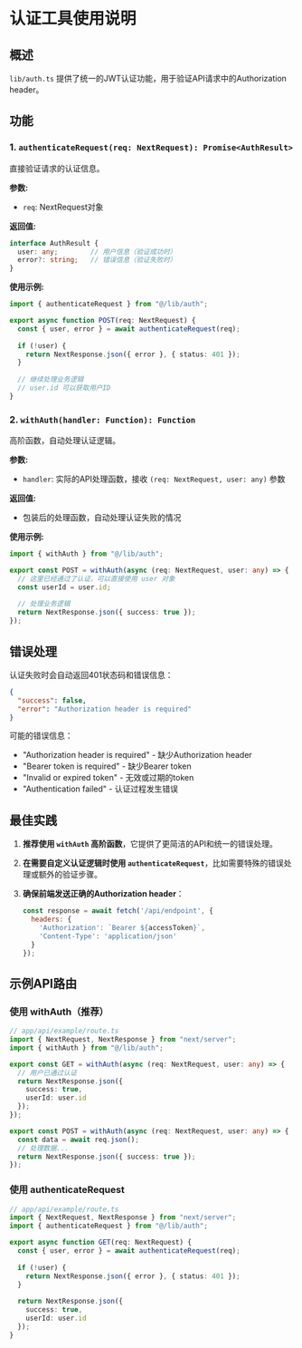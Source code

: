 # 认证工具使用说明

## 概述

`lib/auth.ts` 提供了统一的JWT认证功能，用于验证API请求中的Authorization header。

## 功能

### 1. `authenticateRequest(req: NextRequest): Promise<AuthResult>`

直接验证请求的认证信息。

**参数:**
- `req`: NextRequest对象

**返回值:**
```typescript
interface AuthResult {
  user: any;        // 用户信息（验证成功时）
  error?: string;   // 错误信息（验证失败时）
}
```

**使用示例:**
```typescript
import { authenticateRequest } from "@/lib/auth";

export async function POST(req: NextRequest) {
  const { user, error } = await authenticateRequest(req);
  
  if (!user) {
    return NextResponse.json({ error }, { status: 401 });
  }
  
  // 继续处理业务逻辑
  // user.id 可以获取用户ID
}
```

### 2. `withAuth(handler: Function): Function`

高阶函数，自动处理认证逻辑。

**参数:**
- `handler`: 实际的API处理函数，接收 `(req: NextRequest, user: any)` 参数

**返回值:**
- 包装后的处理函数，自动处理认证失败的情况

**使用示例:**
```typescript
import { withAuth } from "@/lib/auth";

export const POST = withAuth(async (req: NextRequest, user: any) => {
  // 这里已经通过了认证，可以直接使用 user 对象
  const userId = user.id;
  
  // 处理业务逻辑
  return NextResponse.json({ success: true });
});
```

## 错误处理

认证失败时会自动返回401状态码和错误信息：

```json
{
  "success": false,
  "error": "Authorization header is required"
}
```

可能的错误信息：
- "Authorization header is required" - 缺少Authorization header
- "Bearer token is required" - 缺少Bearer token
- "Invalid or expired token" - 无效或过期的token
- "Authentication failed" - 认证过程发生错误

## 最佳实践

1. **推荐使用 `withAuth` 高阶函数**，它提供了更简洁的API和统一的错误处理。

2. **在需要自定义认证逻辑时使用 `authenticateRequest`**，比如需要特殊的错误处理或额外的验证步骤。

3. **确保前端发送正确的Authorization header**：
   ```javascript
   const response = await fetch('/api/endpoint', {
     headers: {
       'Authorization': `Bearer ${accessToken}`,
       'Content-Type': 'application/json'
     }
   });
   ```

## 示例API路由

### 使用 withAuth（推荐）
```typescript
// app/api/example/route.ts
import { NextRequest, NextResponse } from "next/server";
import { withAuth } from "@/lib/auth";

export const GET = withAuth(async (req: NextRequest, user: any) => {
  // 用户已通过认证
  return NextResponse.json({ 
    success: true, 
    userId: user.id 
  });
});

export const POST = withAuth(async (req: NextRequest, user: any) => {
  const data = await req.json();
  // 处理数据...
  return NextResponse.json({ success: true });
});
```

### 使用 authenticateRequest
```typescript
// app/api/example/route.ts
import { NextRequest, NextResponse } from "next/server";
import { authenticateRequest } from "@/lib/auth";

export async function GET(req: NextRequest) {
  const { user, error } = await authenticateRequest(req);
  
  if (!user) {
    return NextResponse.json({ error }, { status: 401 });
  }
  
  return NextResponse.json({ 
    success: true, 
    userId: user.id 
  });
}
``` 